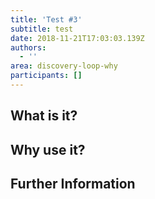 ```yaml
---
title: 'Test #3'
subtitle: test
date: 2018-11-21T17:03:03.139Z
authors:
  - ''
area: discovery-loop-why
participants: []
---
```

## What is it? 

## Why use it? 

## Further Information

